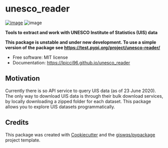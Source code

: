 # unesco_reader


[![image](https://img.shields.io/pypi/v/unesco_reader.svg)](https://pypi.python.org/pypi/unesco_reader)
![image](https://img.shields.io/pypi/dm/unesco-reader)


**Tools to extract and work with UNESCO Institute of Statistics (UIS) data**

**This package is unstable and under new development. To use a simple version of the package 
see https://test.pypi.org/project/unesco-reader/**




-   Free software: MIT license
-   Documentation: https://lpicci96.github.io/unesco_reader
    

## Motivation
Currently there is so API service to query UIS data (as of 23 June 2020). 
The only way to download UIS data is through their bulk download services,
by locally downloading a zipped folder for each dataset. 
This package allows you to explore UIS datasets programmatically.

## Credits

This package was created with [Cookiecutter](https://github.com/cookiecutter/cookiecutter) and the [giswqs/pypackage](https://github.com/giswqs/pypackage) project template.
